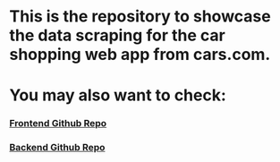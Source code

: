 # This is the repository to showcase the data scraping for the car shopping web app from cars.com.
# You may also want to check:
### [Frontend Github Repo](https://github.com/shrimp0000/my-app)
### [Backend Github Repo](https://github.com/shrimp0000/my-backend)

